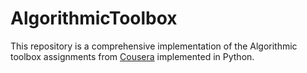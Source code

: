 # AlgorithmicToolbox
This repository is a comprehensive implementation of the Algorithmic toolbox assignments from [Cousera](https://www.coursera.org/learn/algorithmic-toolbox) implemented in Python.
